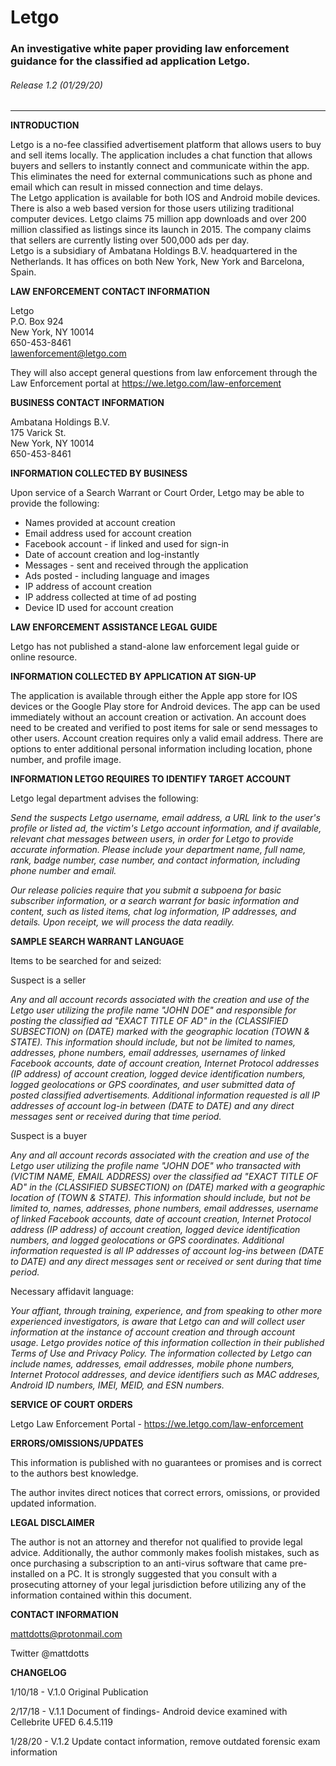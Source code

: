 # Letgo

### An investigative white paper providing law enforcement guidance for the classified ad application Letgo.

###### Release 1.2 \(01/29/20\)
___
**INTRODUCTION**  

Letgo is a no-fee classified advertisement platform that allows users to buy and sell items locally.  The application includes a chat function that allows buyers and sellers to instantly connect and communicate within the app.  This eliminates the need for external communications such as phone and email which can result in missed connection and time delays.  
The Letgo application is available for both IOS and Android mobile devices.  There is also a web based version for those users utilizing traditional computer devices.  Letgo claims 75 million app downloads and over 200 million classified as listings since its launch in 2015.  The company claims that sellers are currently listing over 500,000 ads per day.  
Letgo is a subsidiary of Ambatana Holdings B.V. headquartered in the Netherlands.  It has offices on both New York, New York and Barcelona, Spain.  

**LAW ENFORCEMENT CONTACT INFORMATION**  

Letgo  
P.O. Box 924  
New York, NY  10014  
650-453-8461   
<lawenforcement@letgo.com>  

They will also accept general questions from law enforcement through the Law Enforcement portal at https://we.letgo.com/law-enforcement


**BUSINESS CONTACT INFORMATION**    

Ambatana Holdings B.V.   
175 Varick St.  
New York, NY 10014  
650-453-8461  

**INFORMATION COLLECTED BY BUSINESS**  

Upon service of a Search Warrant or Court Order, Letgo may be able to provide the following:  
* Names provided at account creation
* Email address used for account creation
* Facebook account - if linked and used for sign-in
* Date of account creation and log-instantly
* Messages - sent and received through the application
* Ads posted - including language and images
* IP address of account creation
* IP address collected at time of ad posting
* Device ID used for account creation  

**LAW ENFORCEMENT ASSISTANCE LEGAL GUIDE**   

Letgo has not published a stand-alone law enforcement legal guide or online resource.  

**INFORMATION COLLECTED BY APPLICATION AT SIGN-UP**   

The application is available through either the Apple app store for IOS devices or the Google Play store for Android devices.  The app can be used immediately without an account creation or activation.  An account does need to be created and verified to post items for sale or send messages to other users.  Account creation requires only a valid email address.  There are options to enter additional personal information including location, phone number, and profile image.  

**INFORMATION LETGO REQUIRES TO IDENTIFY TARGET ACCOUNT**    

Letgo legal department advises the following:  

*Send the suspects Letgo username, email address, a URL link to the user's profile or listed ad, the victim's Letgo account information, and if available, relevant chat messages between users, in order for Letgo to provide accurate information.  Please include your department name, full name, rank, badge number, case number, and contact information, including phone number and email.*  

*Our release policies require that you submit a subpoena for basic subscriber information, or a search warrant for basic information and content, such as listed items, chat log information, IP addresses, and details.  Upon receipt, we will process the data readily.*  

**SAMPLE SEARCH WARRANT LANGUAGE**    

Items to be searched for and seized:

Suspect is a seller  

*Any and all account records associated with the creation and use of the Letgo user utilizing the profile name "JOHN DOE" and responsible for posting the classified ad "EXACT TITLE OF AD" in the \(CLASSIFIED SUBSECTION\) on \(DATE\) marked with the geographic location \(TOWN & STATE\). This information should include, but not be limited to names, addresses, phone numbers, email addresses, usernames of linked Facebook accounts, date of account creation, Internet Protocol addresses \(IP address\) of account creation, logged device identification numbers, logged geolocations or GPS coordinates, and user submitted data of posted classified advertisements.  Additional information requested is all IP addresses of account log-in between \(DATE to DATE\) and any direct messages sent or received during that time period.*  

Suspect is a buyer

*Any and all account records associated with the creation and use of the Letgo user utilizing the profile name "JOHN DOE" who transacted with \(VICTIM NAME, EMAIL ADDRESS\) over the classified ad "EXACT TITLE OF AD" in the \(CLASSIFIED SUBSECTION\) on \(DATE\) marked with a geographic location of \(TOWN & STATE\).  This information should include, but not be limited to, names, addresses, phone numbers, email addresses, username of linked Facebook accounts, date of account creation, Internet Protocol address \(IP address\) of account creation, logged device identification numbers, and logged geolocations or GPS coordinates.  Additional information requested is all IP addresses of account log-ins between \(DATE to DATE\) and any direct messages sent or received or sent during that time period.*  

Necessary affidavit language:

*Your affiant, through training, experience, and from speaking to other more experienced investigators, is aware that Letgo can and will collect user information at the instance of account creation and through account usage. Letgo provides notice of this information collection in their published Terms of Use and Privacy Policy.  The information collected by Letgo can include names, addresses, email addresses, mobile phone numbers, Internet Protocol addresses, and device identifiers such as MAC addreses, Android ID numbers, IMEI, MEID, and ESN numbers.*  

**SERVICE OF COURT ORDERS**  

Letgo Law Enforcement Portal - https://we.letgo.com/law-enforcement  
 
**ERRORS/OMISSIONS/UPDATES**  

This information is published with no guarantees or promises and is correct to the authors best knowledge.  

The author invites direct notices that correct errors, omissions, or provided updated information.  

**LEGAL DISCLAIMER**  

The author is not an attorney and therefor not qualified to provide legal advice.  Additionally, the author commonly makes foolish mistakes, such as once purchasing a subscription to an anti-virus software that came pre-installed on a PC.  It is strongly suggested that you consult with a prosecuting attorney of your legal jurisdiction before utilizing any of the information contained within this document.  

**CONTACT INFORMATION**  

 mattdotts@protonmail.com   

 Twitter \@mattdotts

 **CHANGELOG**  

 1/10/18 - V.1.0 Original Publication  

 2/17/18 - V.1.1 Document of findings- Android device examined with Cellebrite UFED 6.4.5.119  
 
 1/28/20 - V.1.2 Update contact information, remove outdated forensic exam information
